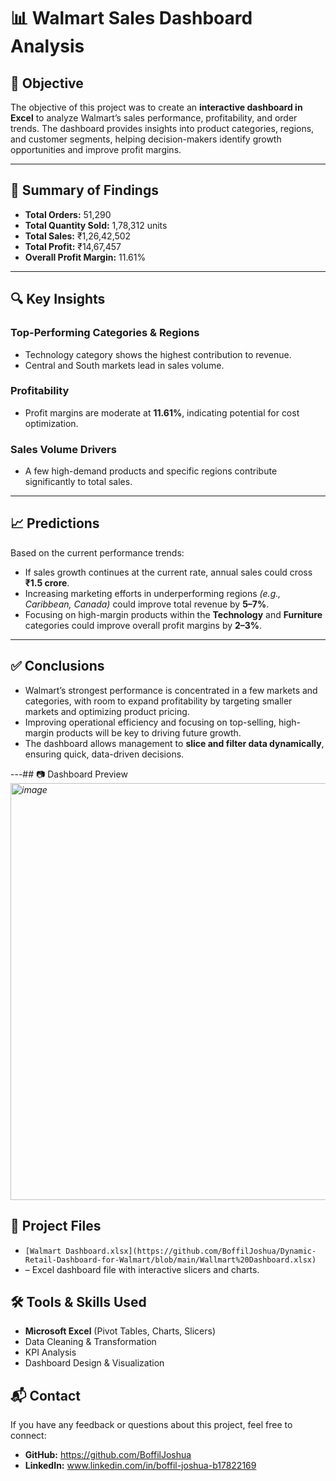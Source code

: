 # 📊 Walmart Sales Dashboard Analysis

## 🎯 Objective
The objective of this project was to create an **interactive dashboard in Excel** to analyze Walmart’s sales performance, profitability, and order trends. The dashboard provides insights into product categories, regions, and customer segments, helping decision-makers identify growth opportunities and improve profit margins.

---

## 📌 Summary of Findings
- **Total Orders:** 51,290  
- **Total Quantity Sold:** 1,78,312 units  
- **Total Sales:** ₹1,26,42,502  
- **Total Profit:** ₹14,67,457  
- **Overall Profit Margin:** 11.61%  

---

## 🔍 Key Insights

### **Top-Performing Categories & Regions**
- Technology category shows the highest contribution to revenue.
- Central and South markets lead in sales volume.

### **Profitability**
- Profit margins are moderate at **11.61%**, indicating potential for cost optimization.

### **Sales Volume Drivers**
- A few high-demand products and specific regions contribute significantly to total sales.

---

## 📈 Predictions
Based on the current performance trends:
- If sales growth continues at the current rate, annual sales could cross **₹1.5 crore**.
- Increasing marketing efforts in underperforming regions *(e.g., Caribbean, Canada)* could improve total revenue by **5–7%**.
- Focusing on high-margin products within the **Technology** and **Furniture** categories could improve overall profit margins by **2–3%**.

---

## ✅ Conclusions
- Walmart’s strongest performance is concentrated in a few markets and categories, with room to expand profitability by targeting smaller markets and optimizing product pricing.
- Improving operational efficiency and focusing on top-selling, high-margin products will be key to driving future growth.
- The dashboard allows management to **slice and filter data dynamically**, ensuring quick, data-driven decisions.

---## 📷 Dashboard Preview
*<img width="1388" height="667" alt="image" src="https://github.com/user-attachments/assets/a2c0a380-cca2-4dd5-8bbe-b65111c0d95e" />*

## 📂 Project Files
- `[Walmart Dashboard.xlsx](https://github.com/BoffilJoshua/Dynamic-Retail-Dashboard-for-Walmart/blob/main/Wallmart%20Dashboard.xlsx)`
- – Excel dashboard file with interactive slicers and charts.

## 🛠 Tools & Skills Used
- **Microsoft Excel** (Pivot Tables, Charts, Slicers)
- Data Cleaning & Transformation
- KPI Analysis
- Dashboard Design & Visualization

## 📬 Contact
If you have any feedback or questions about this project, feel free to connect:
- **GitHub:** https://github.com/BoffilJoshua
- **LinkedIn:** www.linkedin.com/in/boffil-joshua-b17822169
